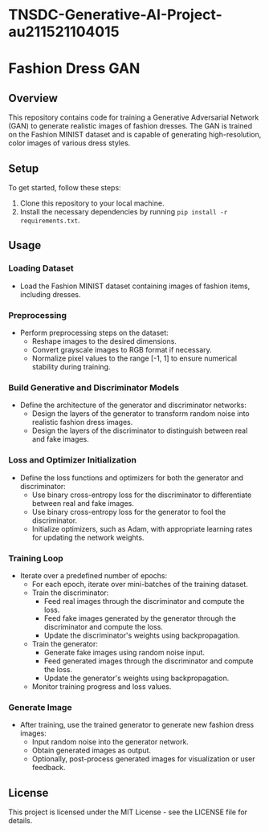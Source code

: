 # TNSDC-Generative-AI-Project-au211521104015

# Fashion Dress GAN

## Overview

This repository contains code for training a Generative Adversarial Network (GAN) to generate realistic images of fashion dresses. The GAN is trained on the Fashion MINIST dataset and is capable of generating high-resolution, color images of various dress styles.

## Setup

To get started, follow these steps:

1. Clone this repository to your local machine.
2. Install the necessary dependencies by running `pip install -r requirements.txt`.

## Usage

### Loading Dataset

- Load the Fashion MINIST dataset containing images of fashion items, including dresses.

### Preprocessing

- Perform preprocessing steps on the dataset:
  - Reshape images to the desired dimensions.
  - Convert grayscale images to RGB format if necessary.
  - Normalize pixel values to the range [-1, 1] to ensure numerical stability during training.

### Build Generative and Discriminator Models

- Define the architecture of the generator and discriminator networks:
  - Design the layers of the generator to transform random noise into realistic fashion dress images.
  - Design the layers of the discriminator to distinguish between real and fake images.

### Loss and Optimizer Initialization

- Define the loss functions and optimizers for both the generator and discriminator:
  - Use binary cross-entropy loss for the discriminator to differentiate between real and fake images.
  - Use binary cross-entropy loss for the generator to fool the discriminator.
  - Initialize optimizers, such as Adam, with appropriate learning rates for updating the network weights.

### Training Loop

- Iterate over a predefined number of epochs:
  - For each epoch, iterate over mini-batches of the training dataset.
  - Train the discriminator:
    - Feed real images through the discriminator and compute the loss.
    - Feed fake images generated by the generator through the discriminator and compute the loss.
    - Update the discriminator's weights using backpropagation.
  - Train the generator:
    - Generate fake images using random noise input.
    - Feed generated images through the discriminator and compute the loss.
    - Update the generator's weights using backpropagation.
  - Monitor training progress and loss values.

### Generate Image

- After training, use the trained generator to generate new fashion dress images:
  - Input random noise into the generator network.
  - Obtain generated images as output.
  - Optionally, post-process generated images for visualization or user feedback.

## License

This project is licensed under the MIT License - see the LICENSE file for details.
